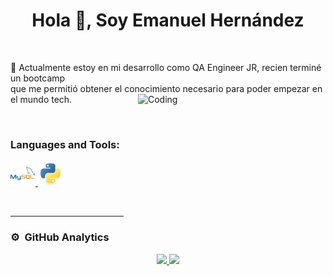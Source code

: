 <h1 align="center">Hola 👋, Soy Emanuel Hernández</h1>




<p align="left"> <a href="https://twitter.com/" target="blank"><img src="https://img.shields.io/twitter/follow/?logo=twitter&style=for-the-badge" alt="" /></a> </p>

🌱 Actualmente estoy en mi desarrollo como QA Engineer JR, recien terminé un bootcamp \
que me permitió obtener el conocimiento necesario para poder empezar en el mundo tech.
<img align="right" alt="Coding" width="300" src="https://i.pinimg.com/originals/81/17/8b/81178b47a8598f0c81c4799f2cdd4057.gif">


<br>
<h3 align="left">Languages and Tools:</h3>
<p align="left"> 
  <a href="https://www.mysql.com/" target="_blank" rel="noreferrer"> <img src="https://raw.githubusercontent.com/devicons/devicon/master/icons/mysql/mysql-original-wordmark.svg" alt="mysql" width="40" height="40"/> </a> 
  <a href="https://www.python.org" target="_blank" rel="noreferrer"> <img src="https://raw.githubusercontent.com/devicons/devicon/master/icons/python/python-original.svg" alt="python" width="40" height="40"/> </a> 
</p>
<br>


<hr width="36%" >

### ⚙️ &nbsp;GitHub Analytics

<p align="center">
<a href="https://github.com/Tixielgon">
  <img height="180em" src="https://github-readme-stats-eight-theta.vercel.app/api?username=Tixielgon&show_icons=true&theme=algolia&include_all_commits=true&count_private=true"/>
  <img height="180em" src="https://github-readme-stats-eight-theta.vercel.app/api/top-langs/?username=Tixielgon&layout=compact&langs_count=8&theme=algolia"/>
</a>
</p>

